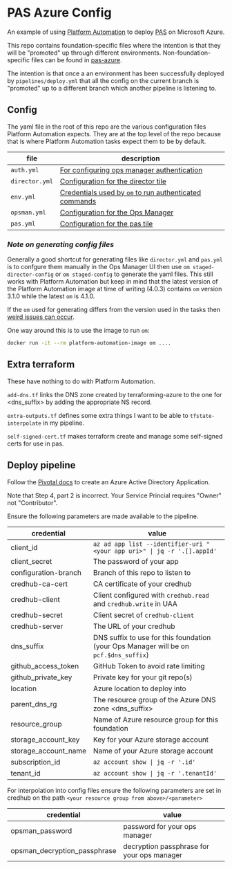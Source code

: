 # PAS Azure Config

An example of using [Platform Automation](https://docs.pivotal.io/platform-automation/v4.2/) to deploy [PAS](https://pivotal.io/platform/pivotal-application-service) on Microsoft Azure.

This repo contains foundation-specific files where the intention is that they will be "promoted" up through different environments. Non-foundation-specific files can be found in [pas-azure](https://github.com/EngineerBetter/pas-azure).

The intention is that once a an environment has been successfully deployed by `pipelines/deploy.yml` that all the config on the current branch is "promoted" up to a different branch which another pipeline is listening to.

## Config

The yaml file in the root of this repo are the various configuration files Platform Automation expects. They are at the top level of the repo because that is where Platform Automation tasks expect them to be by default.

|file|description|
|-|-|
|`auth.yml`|[For configuring ops manager authentication](https://docs.pivotal.io/platform-automation/v4.2/tasks.html#configure-authentication)|
|`director.yml`|[Configuration for the director tile](https://docs.pivotal.io/platform-automation/v4.2/inputs-outputs.html#director-config)|
|`env.yml`|[Credentials used by `om` to run authenticated commands](https://docs.pivotal.io/platform-automation/v4.2/inputs-outputs.html#env)|
|`opsman.yml`|[Configuration for the Ops Manager](https://docs.pivotal.io/platform-automation/v4.2/inputs-outputs.html#azure)|
|`pas.yml`|[Configuration for the pas tile](https://docs.pivotal.io/platform-automation/v4.2/inputs-outputs.html#product-config)|

### _Note on generating config files_

Generally a good shortcut for generating files like `director.yml` and `pas.yml` is to confgure them manually in the Ops Manager UI then use `om staged-director-config` or `om staged-config` to generate the yaml files. This still works with Platform Automation but keep in mind that the latest version of the Platform Automation image at time of writing (4.0.3) contains `om` version 3.1.0 while the latest `om` is 4.1.0.

If the `om` used for generating differs from the version used in the tasks then [weird issues can occur](https://github.com/pivotal-cf/om/issues/377).

One way around this is to use the image to run `om`:

```sh
docker run -it --rm platform-automation-image om ....
```

## Extra terraform

These have nothing to do with Platform Automation.

`add-dns.tf` links the DNS zone created by terraforming-azure to the one for <dns_suffix> by adding the appropriate NS record.

`extra-outputs.tf` defines some extra things I want to be able to `tfstate-interpolate` in my pipeline.

`self-signed-cert.tf` makes terraform create and manage some self-signed certs for use in pas.

## Deploy pipeline

Follow the [Pivotal docs](https://docs.pivotal.io/pivotalcf/2-8/om/azure/prepare-env-manual.html) to create an Azure Active Directory Application.

Note that Step 4, part 2 is incorrect. Your Service Princial requires "Owner" not "Contributor".

Ensure the following parameters are made available to the pipeline.

|credential|value|
|-|-|
|client_id|`az ad app list --identifier-uri "<your app uri>" \| jq -r '.[].appId'`|
|client_secret|The password of your app|
|configuration-branch|Branch of this repo to listen to|
|credhub-ca-cert|CA certificate of your credhub|
|credhub-client|Client configured with `credhub.read` and `credhub.write` in UAA|
|credhub-secret|Client secret of `credhub-client`|
|credhub-server|The URL of your credhub|
|dns_suffix|DNS suffix to use for this foundation (your Ops Manager will be on `pcf.$dns_suffix`)|
|github_access_token|GitHub Token to avoid rate limiting|
|github_private_key|Private key for your git repo(s)|
|location|Azure location to deploy into|
|parent_dns_rg|The resource group of the Azure DNS zone <dns_suffix>|
|resource_group|Name of Azure resource group for this foundation|
|storage_account_key|Key for your Azure storage account|
|storage_account_name|Name of your Azure storage account|
|subscription_id|`az account show \| jq -r '.id'`|
|tenant_id|`az account show \| jq -r '.tenantId'`|

For interpolation into config files ensure the following parameters are set in credhub on the path `<your resource group from above>/<parameter>`

|credential|value|
|-|-|
|opsman_password|password for your ops manager|
|opsman_decryption_passphrase|decryption passphrase for your ops manager|
